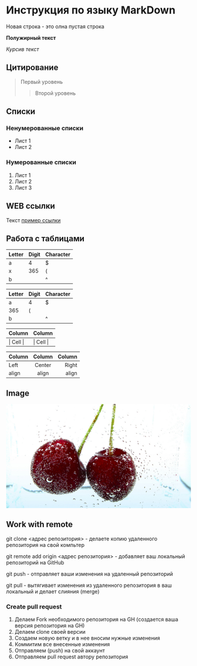 # Инструкция по языку MarkDown

Новая строка - это олна пустая строка

**Полужирный текст**

*Курсив текст*

## Цитирование
> Первый уровень
>> Второй уровень

## Списки
### Ненумерованные списки
* Лист 1
* Лист 2
### Нумерованные списки
1. Лист 1
2. Лист 2
3. Лист 3

## WEB ссылки
Текст [пример ссылки](http.example.com "Всплывающая подсказка")

## Работа с таблицами

Letter | Digit | Character
------ | ------|----------
a      | 4     | $
x      | 365    | (
b      |       | ^  

Letter|Digit|Character
---|---|---
a|4|$
 |365|(
b| |^  

Column | Column
------ | ------
\| Cell \|| \| Cell \|  


Column | Column | Column
:----- | :----: | -----:
Left   | Center | Right
align  | align  | align


## Image

![Это вишня](cherry.jpg)

## Work with remote

git clone <адрес репозитория> - делаете копию удаленного репозитория на свой компьтер

git remote add origin <адрес репозитория> - добавляет ваш локальный репозиторий на GitHub

git push - отправляет ваши изменения на удаленный репозиторий

git pull - вытягивает изменения из удаленного репозитория в ваш локальный и делает слияния (merge)

### Create pull request

1. Делаем Fork необходимого репозитория на GH (создается ваша версия репозитория на GH)
2. Делаем clone своей версии 
3. Создаем новую ветку и в нее вносим нужные изменения
4. Коммитим все внесенные изменения
5. Отправляем (push) на свой аккаунт
6. Отправляем pull request автору репозитория 

